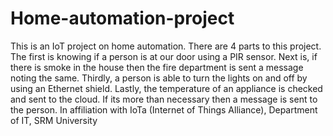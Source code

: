 # Home-automation-project
This is an IoT project on home automation. There are 4 parts to this project. The first is knowing if a person is at our door using a PIR sensor. Next is, if there is smoke in the house then the fire department is sent a message noting the same. Thirdly, a person is able to turn the lights on and off by using an Ethernet shield. Lastly, the temperature of an appliance is checked and sent to the cloud. If its more than necessary then a message is sent to the person.
In affiliation with IoTa (Internet of Things Alliance), Department of IT, SRM University
